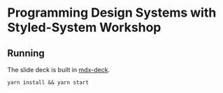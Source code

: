 # Programming Design Systems with Styled-System Workshop

## Running

The slide deck is built in [mdx-deck](https://github.com/jxnblk/mdx-deck).

```shell
yarn install && yarn start
```
